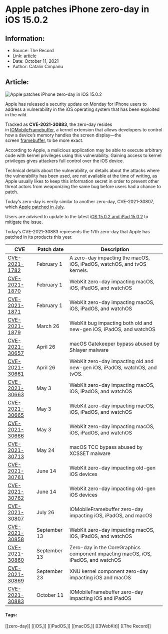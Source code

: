 # Apple patches iPhone zero-day in iOS 15.0.2
### 

## Information:
+ Source: The Record
+ Link: [article](https://therecord.media/apple-patches-iphone-zero-day-in-ios-15-0-2/)
+ Date: October 11, 2021
+ Author: Catalin Cimpanu


## Article:
![Apple patches iPhone zero-day in iOS 15.0.2](https://therecord.media/wp-content/uploads/2021/10/iphone-ios-apple.jpg)

Apple has released a security update on Monday for iPhone users to address a vulnerability in the iOS operating system that has been exploited in the wild.


Tracked as **CVE-2021-30883**, the zero-day resides in [IOMobileFramebuffer](https://iphonedev.wiki/index.php/IOMobileFramebuffer), a kernel extension that allows developers to control how a device’s memory handles the screen display—the screen [framebuffer](https://en.wikipedia.org/wiki/Framebuffer), to be more exact.


According to Apple, a malicious application may be able to execute arbitrary code with kernel privileges using this vulnerability. Gaining access to kernel privileges gives attackers full control over the iOS device.


Technical details about the vulnerability, or details about the attacks where the vulnerability has been used, are not available at the time of writing, as Apple usually likes to keep this information secret in order to prevent other threat actors from weaponizing the same bug before users had a chance to patch.


Today’s zero-day is eerily similar to another zero-day, CVE-2021-30807, which [Apple patched in July](https://therecord.media/apple-releases-fix-for-ios-and-macos-zero-day-13th-this-year/).


Users are advised to update to the latest i[OS 15.0.2 and iPad 15.0.2](https://support.apple.com/en-us/HT212846) to mitigate the issue.


Today’s CVE-2021-30883 represents the 17th zero-day that Apple has patched in its products this year.




| CVE | Patch date | Description |
| --- | --- | --- |
| [CVE-2021-1782](https://support.apple.com/en-us/HT212146) | February 1 | A zero-day impacting the macOS, iOS, iPadOS, watchOS, and tvOS kernels. |
| [CVE-2021-1870](https://support.apple.com/en-us/HT212146) | February 1 | WebKit zero-day impacting macOS, iOS, iPadOS, and watchOS |
| [CVE-2021-1871](https://support.apple.com/en-us/HT212146) | February 1 | WebKit zero-day impacting macOS, iOS, iPadOS, and watchOS |
| [CVE-2021-1879](https://cve.mitre.org/cgi-bin/cvename.cgi?name=CVE-2021-1879) | March 26 | WebKit bug impacting both old and new-gen iOS, iPadOS, and watchOS |
| [CVE-2021-30657](https://support.apple.com/en-us/HT212325) | April 26 | macOS Gatekeeper bypass abused by Shlayer malware |
| [CVE-2021-30661](https://therecord.media/apple-releases-fixes-for-three-webkit-zero-days-additional-patches-for-a-fourth/) | April 26 | WebKit zero-day impacting old and new-gen iOS, iPadOS, watchOS, and tvOS. |
| [CVE-2021-30663](https://therecord.media/apple-releases-fixes-for-three-webkit-zero-days-additional-patches-for-a-fourth/) | May 3 | WebKit zero-day impacting macOS, iOS, iPadOS, and watchOS |
| [CVE-2021-30665](https://therecord.media/apple-releases-fixes-for-three-webkit-zero-days-additional-patches-for-a-fourth/) | May 3 | WebKit zero-day impacting macOS, iOS, iPadOS, and watchOS |
| [CVE-2021-30666](https://therecord.media/apple-releases-fixes-for-three-webkit-zero-days-additional-patches-for-a-fourth/) | May 3 | WebKit zero-day impacting macOS, iOS, iPadOS, and watchOS |
| [CVE-2021-30713](https://therecord.media/apple-fixes-macos-zero-day-abused-by-xcsset-malware/) | May 24 | macOS TCC bypass abused by XCSSET malware |
| [CVE-2021-30761](https://support.apple.com/en-us/HT212548) | June 14 | WebKit zero-day impacting old-gen iOS devices |
| [CVE-2021-30762](https://support.apple.com/en-us/HT212548) | June 14 | WebKit zero-day impacting old-gen iOS devices |
| [CVE-2021-30807](https://support.apple.com/en-us/HT212623) | July 26 | IOMobileFramebuffer zero-day impacting iOS, iPadOS, and macOS |
| [CVE-2021-30858](https://support.apple.com/en-us/HT212807) | September 13 | WebKit zero-day impacting macOS, iOS, iPadOS, and watchOS |
| [CVE-2021-30860](https://support.apple.com/en-us/HT212807) | September 13 | Zero-day in the CoreGraphics component impacting macOS, iOS, iPadOS, and watchOS |
| [CVE-2021-30869](https://support.apple.com/en-us/HT212824) | September 23 | XNU kernel component zero-day impacting iOS and macOS |
| [CVE-2021-30883](https://support.apple.com/en-us/HT212846) | October 11 | IOMobileFramebuffer zero-day impacting iOS and iPadOS |





#### Tags:
[[zero-day]] [[iOS,]] [[iPadOS,]] [[macOS,]] [[3WebKit]] [[The Record]]
